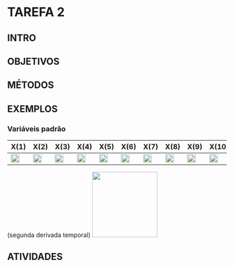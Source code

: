 TAREFA 2
========

## INTRO

## OBJETIVOS

## MÉTODOS

## EXEMPLOS
### Variáveis padrão 

| X(1) | X(2) | X(3) | X(4) | X(5)  | X(6) | X(7) | X(8) | X(9) | X(10) | X(11)  | X(12) |
|------|------|------|------|-------|------|------|------|------|-------|--------|-------|
|<img src="https://latex.codecogs.com/svg.latex?x " width="20" >|<img src="https://latex.codecogs.com/svg.latex?y " width="20">|<img src="https://latex.codecogs.com/svg.latex?z " width="20">|<img src="https://latex.codecogs.com/svg.latex?\phi " width="20">|<img src="https://latex.codecogs.com/svg.latex?\theta " width="20">|<img src="https://latex.codecogs.com/svg.latex?\psi " width="20">|<img src="https://latex.codecogs.com/svg.latex?\dot{x} " width="20">|<img src="https://latex.codecogs.com/svg.latex?\dot{y} " width="20">|<img src="https://latex.codecogs.com/svg.latex?\dot{z}" width="20">|<img src="https://latex.codecogs.com/svg.latex?\dot{\phi} " width="20">|<img src="https://latex.codecogs.com/svg.latex?\dot{\theta} " width="20">|<img src="https://latex.codecogs.com/svg.latex?\dot{\psi} " width="20">|


(segunda derivada temporal) <img src="https://latex.codecogs.com/svg.latex?\dot{\tilde{\phi}}=\dot{\phi}_d-\dot{\phi}=" width="150" > 

## ATIVIDADES

<!-- <img src="https://latex.codecogs.com/svg.latex?\dot{\tilde{\phi}}=\dot{\phi}_d-\dot{\phi}=" width="150" >  (segunda derivada temporal) -->
